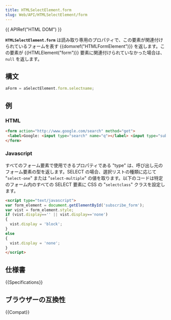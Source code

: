 ```yaml
---
title: HTMLSelectElement.form
slug: Web/API/HTMLSelectElement/form
---
```

{{ APIRef("HTML DOM") }}

**`HTMLSelectElement.form`** は読み取り専用のプロパティで、この要素が関連付けられているフォームを表す {{domxref("HTMLFormElement")}} を返します。この要素が {{HTMLElement("form")}} 要素に関連付けられていなかった場合は、`null` を返します。

## 構文

```js
aForm = aSelectElement.form.selectname;
```

## 例

### HTML

```html
<form action="http://www.google.com/search" method="get">
 <label>Google: <input type="search" name="q"></label> <input type="submit" value="Search...">
</form>
```

### Javascript

すべてのフォーム要素で使用できるプロパティである "type" は、呼び出し元のフォーム要素の型を返します。SELECT の場合、選択リストの種類に応じて "`select-one`" または "`select-multiple`" の値を取ります。以下のコードは特定のフォーム内のすべての SELECT 要素に CSS の "`selectclass`" クラスを設定します。

```html
<script type="text/javascript">
var form_element = document.getElementById('subscribe_form');
var vist = form_element.style;
if (vist.display=='' || vist.display=='none')
{
  vist.display = 'block';
}
else
{
  vist.display = 'none';
}
</script>
```

## 仕様書

{{Specifications}}

## ブラウザーの互換性

{{Compat}}
